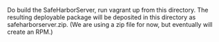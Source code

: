 Do build the SafeHarborServer, run vagrant up from this directory. The resulting deployable package will be deposited in this directory as safeharborserver.zip. (We are using a zip file for now, but eventually will create an RPM.)
